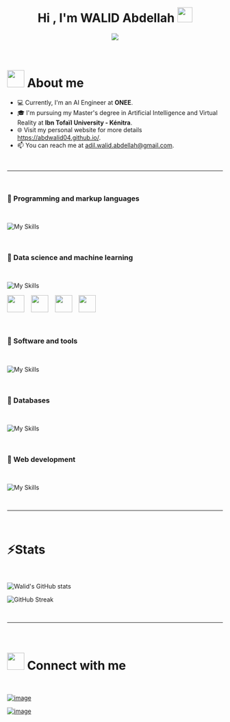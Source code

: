 
<h1 align="center"><b>Hi , I'm WALID Abdellah </b><img src="https://media.giphy.com/media/hvRJCLFzcasrR4ia7z/giphy.gif" width="35"></h1>

<p align="center">
  <a href="https://github.com/DenverCoder1/readme-typing-svg"><img src="https://readme-typing-svg.herokuapp.com?font=Time+New+Roman&color=cyan&size=25&center=true&vCenter=true&width=600&height=100&lines=Artificial+Intelligence+Engineer,;Active+Learner/Researcher,;Love+to+learn+new+stuffs..<3"></a>
</p>


<br>


#  <picture><img src = "https://user-images.githubusercontent.com/74038190/229223156-0cbdaba9-3128-4d8e-8719-b6b4cf741b67.gif" width = 40px></picture> **About me**

- 💻 Currently, I'm an AI Engineer at **ONEE**.
- 🎓 I'm pursuing my Master's degree in Artificial Intelligence and Virtual Reality at **Ibn Tofaïl University - Kénitra**.
- 🌐 Visit my personal website for more details https://abdwalid04.github.io/.
- 📫 You can reach me at adil.walid.abdellah@gmail.com.

<br>

---

<br>

### 🧰 Programming and markup languages
<br>

![My Skills](https://skillicons.dev/icons?i=python,js,java,html,css)

<br>

### 🧰 Data science and machine learning
<br>

![My Skills](https://skillicons.dev/icons?i=tensorflow,pytorch,sklearn,opencv)
<p align="left">
  <img src="https://abdwalid04.github.io/images/details/details-icon-pandas.png" height="40px" />&nbsp&nbsp&nbsp
  <img src="https://abdwalid04.github.io/images/details/details-icon-matplotlib.png" height="40px" />&nbsp&nbsp&nbsp
  <img src="https://numpy.org/images/logo.svg" height="40px" />&nbsp&nbsp&nbsp
  <img src="https://huggingface.co/front/assets/huggingface_logo-noborder.svg" height="40px" />
</p>

<br>

### 🧰 Software and tools
<br>

![My Skills](https://skillicons.dev/icons?i=git,linux,github,postman,aws,gcp,azure,docker,vscode)

<br>

### 🧰 Databases
<br>

![My Skills](https://skillicons.dev/icons?i=mysql,postgres,mongodb)

<br>

### 🧰 Web development
<br>

![My Skills](https://skillicons.dev/icons?i=django,astro,bootstrap,tailwind)


<br>

---

<br>

<h1>⚡Stats</h1>
<br>

![Walid's GitHub stats](https://github-readme-stats.vercel.app/api?username=abdwalid04&show_icons=true&theme=tokyonight&border_radius=8&border=3DA47A)

![GitHub Streak](https://streak-stats.demolab.com?user=abdwalid04&theme=tokyonight&border_radius=8&border=3DA47A) 

<br>

---

<br>

# <picture><img src = "https://user-images.githubusercontent.com/74038190/216120981-b9507c36-0e04-4469-8e27-c99271b45ba5.png" width = 40px></picture> **Connect with me**
<br>

[![image](https://img.shields.io/badge/LinkedIn-0077B5?style=for-the-badge&logo=linkedin&logoColor=white)](https://www.linkedin.com/in/abdellah-walid-17126a20b/)


[![image](https://img.shields.io/badge/mail-D14836?style=for-the-badge&logo=gmail&logoColor=white)](mailto:abdellahwalid04@gmail.com)
